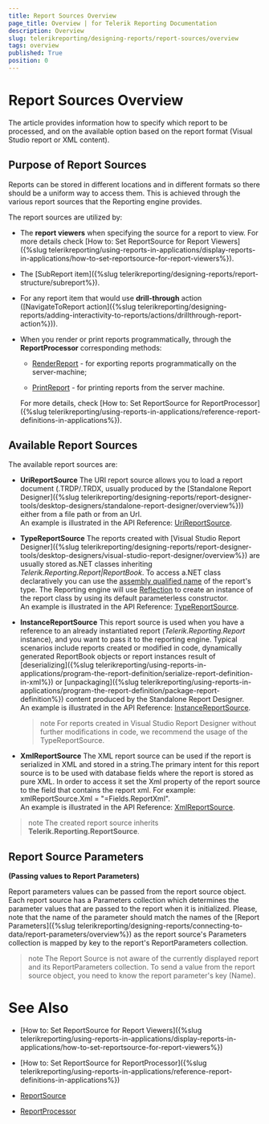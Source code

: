 ```yaml
---
title: Report Sources Overview
page_title: Overview | for Telerik Reporting Documentation
description: Overview
slug: telerikreporting/designing-reports/report-sources/overview
tags: overview
published: True
position: 0
---
```


# Report Sources Overview

The article provides information how to specify which report to be processed, and on the available option based on the report format (Visual Studio report or XML content). 

## Purpose of Report Sources

Reports can be stored in different locations and in different formats so there should be a uniform way to access them. This is achieved through the various report sources that the Reporting engine provides.         

The report sources are utilized by:

* The __report viewers__ when specifying the source for a report to view. For more details check [How to: Set ReportSource for Report Viewers]({%slug telerikreporting/using-reports-in-applications/display-reports-in-applications/how-to-set-reportsource-for-report-viewers%}).             

* The [SubReport item]({%slug telerikreporting/designing-reports/report-structure/subreport%}).             

* For any report item that would use __drill-through__ action ([NavigateToReport action]({%slug telerikreporting/designing-reports/adding-interactivity-to-reports/actions/drillthrough-report-action%})).             

* When you render or print reports programmatically, through the __ReportProcessor__ corresponding methods:             

   +  [RenderReport](/reporting/api/Telerik.Reporting.Processing.ReportProcessor#Telerik_Reporting_Processing_ReportProcessor_RenderReport_System_String_Telerik_Reporting_ReportSource_System_Collections_Hashtable_) - for exporting reports programmatically on the server-machine;                 

   +  [PrintReport](/reporting/api/Telerik.Reporting.Processing.ReportProcessor#Telerik_Reporting_Processing_ReportProcessor_PrintReport_Telerik_Reporting_ReportSource_System_Drawing_Printing_PrinterSettings_) - for printing reports from the server machine.  
   
   For more details, check [How to: Set ReportSource for ReportProcessor]({%slug telerikreporting/using-reports-in-applications/reference-report-definitions-in-applications%}).             

## Available Report Sources

The available report sources are:

* __UriReportSource__ The URI report source allows you to load a report document (.TRDP/.TRDX, usually produced by the [Standalone Report Designer]({%slug telerikreporting/designing-reports/report-designer-tools/desktop-designers/standalone-report-designer/overview%})) either from a file path or from an Url.  
An example is illustrated in the API Reference: [UriReportSource](/reporting/api/Telerik.Reporting.UriReportSource).             

* __TypeReportSource__ The reports created with [Visual Studio Report Designer]({%slug telerikreporting/designing-reports/report-designer-tools/desktop-designers/visual-studio-report-designer/overview%}) are usually stored as.NET classes inheriting *Telerik.Reporting.Report|ReportBook*. To access a.NET class declaratively you can use the  [assembly qualified name](http://msdn.microsoft.com/en-us/library/30wyt9tk)  of the report's type. The Reporting engine will use  [Reflection](https://msdn.microsoft.com/en-us/library/ms173183(v=vs.110).aspx)  to create an instance of the report class by using its default parameterless constructor.  
An example is illustrated in the API Reference: [TypeReportSource](/reporting/api/Telerik.Reporting.TypeReportSource).             

* __InstanceReportSource__ This report source is used when you have a reference to an already instantiated report (*Telerik.Reporting.Report*  instance), and you want to pass it to the reporting engine. Typical scenarios include reports created or modified in code, dynamically generated ReportBook objects or report instances result of [deserializing]({%slug telerikreporting/using-reports-in-applications/program-the-report-definition/serialize-report-definition-in-xml%}) or [unpackaging]({%slug telerikreporting/using-reports-in-applications/program-the-report-definition/package-report-definition%}) content produced by the Standalone Report Designer.  
An example is illustrated in the API Reference:  [InstanceReportSource](/reporting/api/Telerik.Reporting.InstanceReportSource).             

   >note For reports created in Visual Studio Report Designer without further modifications in code, we recommend the usage of the TypeReportSource.

* __XmlReportSource__ The XML report source can be used if the report is serialized in XML and stored in a string.The primary intent for this report source is to be used with database fields where the report is stored as pure XML. In order to access it set the Xml property of the report source to the field that contains the report xml. For example: xmlReportSource.Xml = "=Fields.ReportXml".  
An example is illustrated in the API Reference: [XmlReportSource](/reporting/api/Telerik.Reporting.XmlReportSource).             

>note The created report source inherits  __Telerik.Reporting.ReportSource__.           

## Report Source Parameters

__(Passing values to Report Parameters)__ 

Report parameters values can be passed from the report source object. Each report source has a Parameters collection which determines the parameter values that are passed to the report when it is initialized. Please, note that the name of the parameter should match the names of the [Report Parameters]({%slug telerikreporting/designing-reports/connecting-to-data/report-parameters/overview%}) as the report source's Parameters collection is mapped by key to the report's ReportParameters collection.         

>note The Report Source is not aware of the currently displayed report and its ReportParameters collection. To send a value from the report source object, you need to know the report parameter's key (Name).          

# See Also

 * [How to: Set ReportSource for Report Viewers]({%slug telerikreporting/using-reports-in-applications/display-reports-in-applications/how-to-set-reportsource-for-report-viewers%})

 * [How to: Set ReportSource for ReportProcessor]({%slug telerikreporting/using-reports-in-applications/reference-report-definitions-in-applications%})  
 
 * [ReportSource](/reporting/api/Telerik.Reporting.ReportSource)   
 
 * [ReportProcessor](/reporting/api/Telerik.Reporting.Processing.ReportProcessor) 
